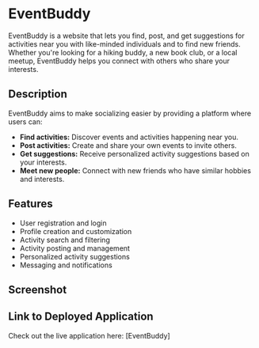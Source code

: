 # EventBuddy

EventBuddy is a website that lets you find, post, and get suggestions for activities near you with like-minded individuals and to find new friends. Whether you're looking for a hiking buddy, a new book club, or a local meetup, EventBuddy helps you connect with others who share your interests.

## Description

EventBuddy aims to make socializing easier by providing a platform where users can:
- **Find activities:** Discover events and activities happening near you.
- **Post activities:** Create and share your own events to invite others.
- **Get suggestions:** Receive personalized activity suggestions based on your interests.
- **Meet new people:** Connect with new friends who have similar hobbies and interests.

## Features

- User registration and login
- Profile creation and customization
- Activity search and filtering
- Activity posting and management
- Personalized activity suggestions
- Messaging and notifications

## Screenshot



## Link to Deployed Application

Check out the live application here: [EventBuddy]
